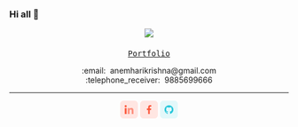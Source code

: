 ### Hi all 👋

<p align="center">
  <img src="https://image.prntscr.com/image/RirO3Q2eRJe4KwDO-mDEHA.gif" style="height: auto">
  <br />
  <samp>
    <br />
    <a href="https://harikrishna.netlify.app/" target="_blank">Portfolio</a>
  </samp>
  <br />
  <p align="center">
    :email:&nbsp;&nbsp;anemharikrishna@gmail.com<br />
    :telephone_receiver:&nbsp;&nbsp;9885699666<br />
  </p>
  <hr />
  <p align="center">
    <a href="https://www.linkedin.com/in/anemharikrishna" alt="Linkedin"><img src="https://github.com/HariKrishna-9885699666/HariKrishna-9885699666/blob/master/linkedin.png"></a>
    <a href="https://www.facebook.com/anemharikrishna" alt="Facebook"><img src="https://github.com/HariKrishna-9885699666/HariKrishna-9885699666/blob/master/facebook.png"></a>
    <a href="https://github.com/HariKrishna-9885699666" alt="GitHub"><img src="https://github.com/HariKrishna-9885699666/HariKrishna-9885699666/blob/master/github.png"></a>
  </p>
</p>
